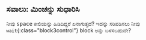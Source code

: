## ಸವಾಲು: ಮಿಂಚನ್ನು ಸುಧಾರಿಸಿ

ನೀವು <kbd>space</kbd> ಕೀಲಿಯನ್ನು ಹಿಡಿದಿದ್ದರೆ ಏನಾಗುತ್ತದೆ? ಇದನ್ನು ಸರಿಪಡಿಸಲು ನೀವು `wait`{:class="block3control"} block ಅನ್ನು ಬಳಸಬಹುದೇ?